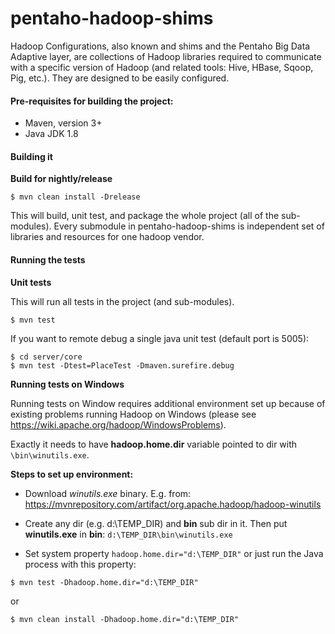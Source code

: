 # pentaho-hadoop-shims #
Hadoop Configurations, also known and shims and the Pentaho Big Data Adaptive layer, are collections of Hadoop libraries required to communicate with a specific version of Hadoop (and related tools: Hive, HBase, Sqoop, Pig, etc.). They are designed to be easily configured.

#### Pre-requisites for building the project:
* Maven, version 3+
* Java JDK 1.8


#### Building it

__Build for nightly/release__

```
$ mvn clean install -Drelease
```

This will build, unit test, and package the whole project (all of the sub-modules). Every submodule in pentaho-hadoop-shims is independent set of libraries and resources for one hadoop vendor.

#### Running the tests

__Unit tests__

This will run all tests in the project (and sub-modules).
```
$ mvn test
```

If you want to remote debug a single java unit test (default port is 5005):
```
$ cd server/core
$ mvn test -Dtest=PlaceTest -Dmaven.surefire.debug
```
__Running tests on Windows__

Running tests on Window requires additional environment set up because of existing problems running Hadoop on Windows (please see https://wiki.apache.org/hadoop/WindowsProblems).

Exactly it needs to have **hadoop.home.dir** variable pointed to dir with ` \bin\winutils.exe`.

__Steps to set up environment:__
 
 - Download *winutils.exe*  binary. E.g. from: https://mvnrepository.com/artifact/org.apache.hadoop/hadoop-winutils
 - Create any dir (e.g. d:\TEMP_DIR) and **bin** sub dir in it. Then put **winutils.exe** in **bin**:
 `d:\TEMP_DIR\bin\winutils.exe`
 
 - Set system property `hadoop.home.dir="d:\TEMP_DIR"` or just run the Java process with this property:
```
$ mvn test -Dhadoop.home.dir="d:\TEMP_DIR"
```
or
```
$ mvn clean install -Dhadoop.home.dir="d:\TEMP_DIR"
```